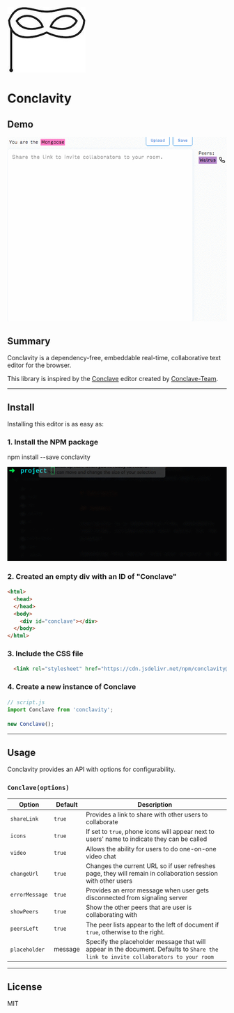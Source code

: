 ![Conclave Logo](/dist/img/conclave-mask-small.ico)

# Conclavity

## Demo

![Conclavity demo](/dist/img/conclavity-demo.gif)

## Summary

Conclavity is a dependency-free, embeddable real-time, collaborative text editor for the browser.

This library is inspired by the [Conclave](https://conclave-team.github.io/conclave-site) editor created by [Conclave-Team](https://github.com/conclave-team).

----
## Install

Installing this editor is as easy as:

### 1. Install the NPM package

  npm install --save conclavity

![Conclavity install](/dist/img/conclavity-shell.gif)

### 2. Created an empty div with an ID of "Conclave"

```html
<html>
  <head>
  </head>
  <body>
    <div id="conclave"></div>
  </body>
</html>
```

### 3. Include the CSS file

```html
  <link rel="stylesheet" href="https://cdn.jsdelivr.net/npm/conclavity@latest/dist/conclavity.css" />
```

### 4. Create a new instance of Conclave

```javascript
// script.js
import Conclave from 'conclavity';

new Conclave();
```
----
## Usage

Conclavity provides an API with options for configurability.

### `Conclave(options)`

Option         | Default  | Description
---------------|----------|---------------------------------------------
`shareLink`    | `true`   | Provides a link to share with other users to collaborate
`icons`        | `true`   | If set to `true`, phone icons will appear next to users' name to indicate they can be called
`video`        | `true`   | Allows the ability for users to do one-on-one video chat
`changeUrl`    | `true`   | Changes the current URL so if user refreshes page, they will remain in collaboration session with other users
`errorMessage` | `true`   | Provides an error message when user gets disconnected from signaling server
`showPeers`    | `true`   | Show the other peers that are user is collaborating with
`peersLeft`    | `true`   | The peer lists appear to the left of document if `true`, otherwise to the right.
`placeholder`  | message  | Specify the placeholder message that will appear in the document. Defaults to `Share the link to invite collaborators to your room`

----
## License

MIT
